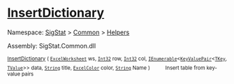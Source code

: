 # [InsertDictionary](./ExcelHelper-100663992.md)

Namespace: [SigStat]() > [Common](./../../README.md) > [Helpers](./../README.md)

Assembly: SigStat.Common.dll

<sub>[InsertDictionary](./ExcelHelper-100663992.md) ( [`ExcelWorksheet`](./ExcelHelper-100663992.md) ws, [`Int32`](https://docs.microsoft.com/en-us/dotnet/api/System.Int32) row, [`Int32`](https://docs.microsoft.com/en-us/dotnet/api/System.Int32) col, [`IEnumerable`](./ExcelHelper-100663992.md)\<[`KeyValuePair`](./ExcelHelper-100663992.md)\<[`TKey`](./ExcelHelper-100663992.md), [`TValue`](./ExcelHelper-100663992.md)>> data, [`String`](https://docs.microsoft.com/en-us/dotnet/api/System.String) title, [`ExcelColor`](./../Excel/ExcelColor.md) color, [`String`](https://docs.microsoft.com/en-us/dotnet/api/System.String) Name )</sub>&nbsp;&nbsp;&nbsp;&nbsp;&nbsp;&nbsp;&nbsp;&nbsp;&nbsp;<sub>Insert table from key-value pairs</sub>
